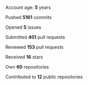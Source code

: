 Account age: **5** years

Pushed **5161** commits

Opened **5** issues

Submitted **401** pull requests

Reviewed **153** pull requests

Received **16** stars

Own **60** repositories

Contributed to **12** public repositories

